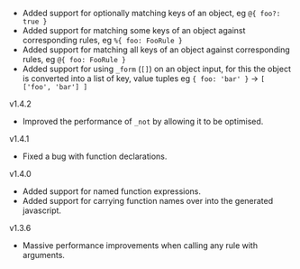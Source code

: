 * Added support for optionally matching keys of an object, eg `@{ foo?: true }`
* Added support for matching some keys of an object against corresponding rules,
	eg `%{ foo: FooRule }`
* Added support for matching all keys of an object against corresponding rules,
	eg `@{ foo: FooRule }`
* Added support for using `_form` (`[]`) on an object input,
	for this the object is converted into a list of key, value tuples
	eg `{ foo: 'bar' }` -> `[ ['foo', 'bar'] ]`

v1.4.2

* Improved the performance of `_not` by allowing it to be optimised.

v1.4.1

* Fixed a bug with function declarations.

v1.4.0

* Added support for named function expressions.
* Added support for carrying function names over into the generated javascript.

v1.3.6

* Massive performance improvements when calling any rule with arguments.
